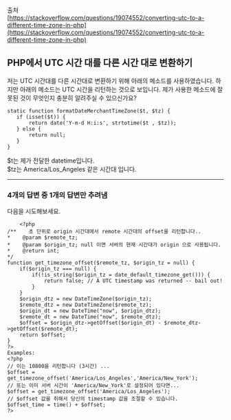 출처  
[https://stackoverflow.com/questions/19074552/converting-utc-to-a-different-time-zone-in-php](https://stackoverflow.com/questions/19074552/converting-utc-to-a-different-time-zone-in-php)

## PHP에서 UTC 시간 대를 다른 시간 대로 변환하기

저는 UTC 시간대를 다른 시간대로 변환하기 위해 아래의 메소드를 사용하였습니다. 하지만 아래의 메소드는 UTC 시간을 리턴하는 것으로 보입니다. 제가 사용한 메소드에 잘못된 것이 무엇인지 충분히 알려주실 수 있으신가요?

```
static function formatDateMerchantTimeZone($t, $tz) {
   if (isset($t)) {
       return date('Y-m-d H:i:s', strtotime($t , $tz));
   } else {
       return null;
   }
}
```

$t는 제가 전달한 datetime입니다.  
$tz는 America/Los\_Angeles 같은 시간대 입니다.

---

### 4개의 답변 중 1개의 답변만 추려냄

다음을 시도해보세요.

```
    <?php
/**    초 단위로 origin 시간대에서 remote 시간대의 offset을 리턴합니다..
*    @param $remote_tz;
*    @param $origin_tz; null 이면 서버의 현재 시간대가 origin 으로 사용됩니다.
*    @return int;
*/
function get_timezone_offset($remote_tz, $origin_tz = null) {
    if($origin_tz === null) {
        if(!is_string($origin_tz = date_default_timezone_get())) {
            return false; // A UTC timestamp was returned -- bail out!
        }
    }
    $origin_dtz = new DateTimeZone($origin_tz);
    $remote_dtz = new DateTimeZone($remote_tz);
    $origin_dt = new DateTime("now", $origin_dtz);
    $remote_dt = new DateTime("now", $remote_dtz);
    $offset = $origin_dtz->getOffset($origin_dt) - $remote_dtz->getOffset($remote_dt);
    return $offset;
}
?>
Examples:
<?php
// 이는 10800을 리턴합니다 (3시간) ...
$offset = get_timezone_offset('America/Los_Angeles','America/New_York');
// 또는 이미 서버 시간이 'America/New_York'로 설정되어 있다면...
$offset = get_timezone_offset('America/Los_Angeles');
// $offset 값을 취해서 당신의 timestamp 값을 조절할 수 있습니다.
$offset_time = time() + $offset;
?>
```

